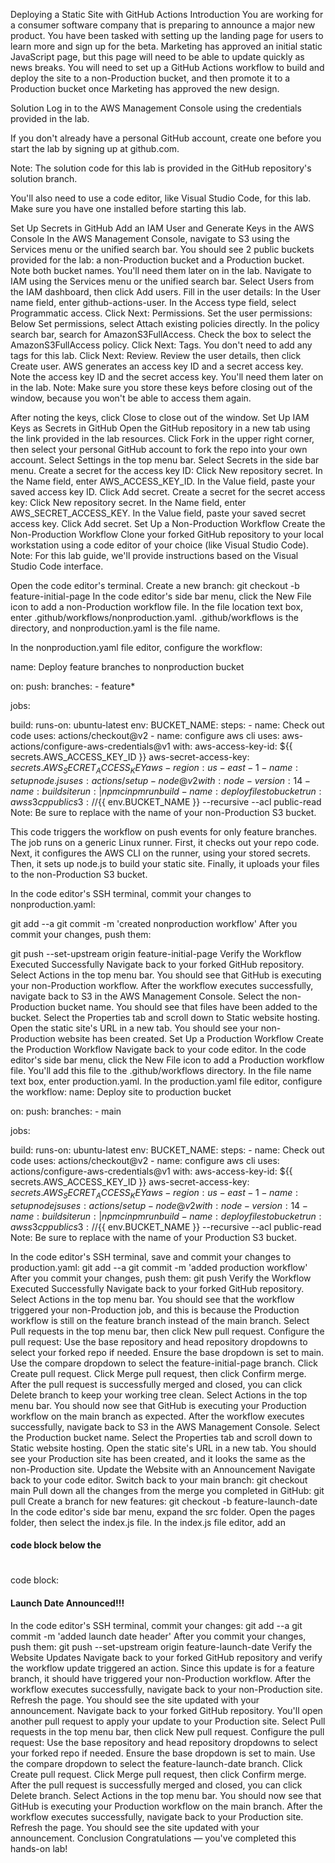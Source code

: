 Deploying a Static Site with GitHub Actions
Introduction
You are working for a consumer software company that is preparing to announce a major new product. You have been tasked with setting up the landing page for users to learn more and sign up for the beta. Marketing has approved an initial static JavaScript page, but this page will need to be able to update quickly as news breaks. You will need to set up a GitHub Actions workflow to build and deploy the site to a non-Production bucket, and then promote it to a Production bucket once Marketing has approved the new design.

Solution
Log in to the AWS Management Console using the credentials provided in the lab.

If you don't already have a personal GitHub account, create one before you start the lab by signing up at github.com.

Note: The solution code for this lab is provided in the GitHub repository's solution branch.

You'll also need to use a code editor, like Visual Studio Code, for this lab. Make sure you have one installed before starting this lab.

Set Up Secrets in GitHub
Add an IAM User and Generate Keys in the AWS Console
In the AWS Management Console, navigate to S3 using the Services menu or the unified search bar. You should see 2 public buckets provided for the lab: a non-Production bucket and a Production bucket.
Note both bucket names. You'll need them later on in the lab.
Navigate to IAM using the Services menu or the unified search bar.
Select Users from the IAM dashboard, then click Add users.
Fill in the user details:
In the User name field, enter github-actions-user.
In the Access type field, select Programmatic access.
Click Next: Permissions.
Set the user permissions:
Below Set permissions, select Attach existing policies directly.
In the policy search bar, search for AmazonS3FullAccess.
Check the box to select the AmazonS3FullAccess policy.
Click Next: Tags. You don't need to add any tags for this lab.
Click Next: Review.
Review the user details, then click Create user. AWS generates an access key ID and a secret access key.
Note the access key ID and the secret access key. You'll need them later on in the lab.
Note: Make sure you store these keys before closing out of the window, because you won't be able to access them again.

After noting the keys, click Close to close out of the window.
Set Up IAM Keys as Secrets in GitHub
Open the GitHub repository in a new tab using the link provided in the lab resources.
Click Fork in the upper right corner, then select your personal GitHub account to fork the repo into your own account.
Select Settings in the top menu bar.
Select Secrets in the side bar menu.
Create a secret for the access key ID:
Click New repository secret.
In the Name field, enter AWS_ACCESS_KEY_ID.
In the Value field, paste your saved access key ID.
Click Add secret.
Create a secret for the secret access key:
Click New repository secret.
In the Name field, enter AWS_SECRET_ACCESS_KEY.
In the Value field, paste your saved secret access key.
Click Add secret.
Set Up a Non-Production Workflow
Create the Non-Production Workflow
Clone your forked GitHub repository to your local workstation using a code editor of your choice (like Visual Studio Code).
Note: For this lab guide, we'll provide instructions based on the Visual Studio Code interface.

Open the code editor's terminal.
Create a new branch:
git checkout -b feature-initial-page
In the code editor's side bar menu, click the New File icon to add a non-Production workflow file.
In the file location text box, enter .github/workflows/nonproduction.yaml.
.github/workflows is the directory, and nonproduction.yaml is the file name.

In the nonproduction.yaml file editor, configure the workflow:

name: Deploy feature branches to nonproduction bucket

on:
  push:
    branches:
      - feature*

jobs:

  build:
    runs-on: ubuntu-latest
    env:
      BUCKET_NAME: <Nonproduction bucket name here>
    steps:
      - name: Check out code
        uses: actions/checkout@v2
      - name: configure aws cli
        uses: aws-actions/configure-aws-credentials@v1
        with:
          aws-access-key-id: ${{ secrets.AWS_ACCESS_KEY_ID }}
          aws-secret-access-key: ${{ secrets.AWS_SECRET_ACCESS_KEY }}
          aws-region: us-east-1
      - name: set up node.js
        uses: actions/setup-node@v2
        with:
          node-version: 14
      - name: build site
        run: |
          npm ci
          npm run build
      - name: deploy files to bucket
        run: aws s3 cp public s3://${{ env.BUCKET_NAME }} --recursive --acl public-read
Note: Be sure to replace <Nonproduction bucket name here> with the name of your non-Production S3 bucket.

This code triggers the workflow on push events for only feature branches. The job runs on a generic Linux runner. First, it checks out your repo code. Next, it configures the AWS CLI on the runner, using your stored secrets. Then, it sets up node.js to build your static site. Finally, it uploads your files to the non-Production S3 bucket.

In the code editor's SSH terminal, commit your changes to nonproduction.yaml:

git add --a
git commit -m 'created nonproduction workflow'
After you commit your changes, push them:

git push --set-upstream origin feature-initial-page
Verify the Workflow Executed Successfully
Navigate back to your forked GitHub repository.
Select Actions in the top menu bar. You should see that GitHub is executing your non-Production workflow.
After the workflow executes successfully, navigate back to S3 in the AWS Management Console.
Select the non-Production bucket name. You should see that files have been added to the bucket.
Select the Properties tab and scroll down to Static website hosting.
Open the static site's URL in a new tab. You should see your non-Production website has been created.
Set Up a Production Workflow
Create the Production Workflow
Navigate back to your code editor.
In the code editor's side bar menu, click the New File icon to add a Production workflow file. You'll add this file to the .github/workflows directory.
In the file name text box, enter production.yaml.
In the production.yaml file editor, configure the workflow:
name: Deploy site to production bucket

on:
  push:
    branches:
      - main

jobs:

  build:
    runs-on: ubuntu-latest
    env:
      BUCKET_NAME: <Production bucket name here>
    steps:
      - name: Check out code
        uses: actions/checkout@v2
      - name: configure aws cli
        uses: actions/configure-aws-credentials@v1
        with:
          aws-access-key-id: ${{ secrets.AWS_ACCESS_KEY_ID }}
          aws-secret-access-key: ${{ secrets.AWS_SECRET_ACCESS_KEY }}
          aws-region: us-east-1
      - name: set up node js
        uses: actions/setup-node@v2
        with:
          node-version: 14
      - name: build site
        run: |
          npm ci
          npm run build
      - name: deploy files to bucket
        run: aws s3 cp public s3://${{ env.BUCKET_NAME }} --recursive --acl public-read
Note: Be sure to replace <Production bucket name here> with the name of your Production S3 bucket.

In the code editor's SSH terminal, save and commit your changes to production.yaml:
git add --a
git commit -m 'added production workflow'
After you commit your changes, push them:
git push
Verify the Workflow Executed Successfully
Navigate back to your forked GitHub repository.
Select Actions in the top menu bar. You should see that the workflow triggered your non-Production job, and this is because the Production workflow is still on the feature branch instead of the main branch.
Select Pull requests in the top menu bar, then click New pull request.
Configure the pull request:
Use the base repository and head repository dropdowns to select your forked repo if needed.
Ensure the base dropdown is set to main.
Use the compare dropdown to select the feature-initial-page branch.
Click Create pull request.
Click Merge pull request, then click Confirm merge.
After the pull request is successfully merged and closed, you can click Delete branch to keep your working tree clean.
Select Actions in the top menu bar. You should now see that GitHub is executing your Production workflow on the main branch as expected.
After the workflow executes successfully, navigate back to S3 in the AWS Management Console.
Select the Production bucket name.
Select the Properties tab and scroll down to Static website hosting.
Open the static site's URL in a new tab. You should see your Production site has been created, and it looks the same as the non-Production site.
Update the Website with an Announcement
Navigate back to your code editor.
Switch back to your main branch:
git checkout main
Pull down all the changes from the merge you completed in GitHub:
git pull
Create a branch for new features:
git checkout -b feature-launch-date
In the code editor's side bar menu, expand the src folder.
Open the pages folder, then select the index.js file.
In the index.js file editor, add an <h4> code block below the <h1> </h1> code block:
<h4 className='title'>Launch Date Announced!!!</h4>
In the code editor's SSH terminal, commit your changes:
git add --a
git commit -m 'added launch date header'
After you commit your changes, push them:
git push --set-upstream origin feature-launch-date
Verify the Website Updates
Navigate back to your forked GitHub repository and verify the workflow update triggered an action. Since this update is for a feature branch, it should have triggered your non-Production workflow.
After the workflow executes successfully, navigate back to your non-Production site.
Refresh the page. You should see the site updated with your announcement.
Navigate back to your forked GitHub repository. You'll open another pull request to apply your update to your Production site.
Select Pull requests in the top menu bar, then click New pull request.
Configure the pull request:
Use the base repository and head repository dropdowns to select your forked repo if needed.
Ensure the base dropdown is set to main.
Use the compare dropdown to select the feature-launch-date branch.
Click Create pull request.
Click Merge pull request, then click Confirm merge.
After the pull request is successfully merged and closed, you can click Delete branch.
Select Actions in the top menu bar. You should now see that GitHub is executing your Production workflow on the main branch.
After the workflow executes successfully, navigate back to your Production site.
Refresh the page. You should see the site updated with your announcement.
Conclusion
Congratulations — you've completed this hands-on lab!
